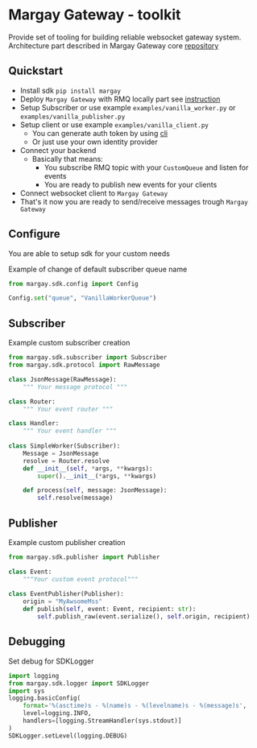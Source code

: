 # Margay Gateway - toolkit
Provide set of tooling for building reliable websocket gateway system. 
Architecture part described in Margay Gateway core [repository](https://github.com/moaddib666/wss-api-gateway.go#readme)

## Quickstart

- Install sdk `pip install margay`
- Deploy `Margay Gateway` with RMQ locally part see [instruction](https://github.com/moaddib666/wss-api-gateway.go#local-stand)
- Setup Subscriber or use example `examples/vanilla_worker.py` or `examples/vanilla_publisher.py` 
- Setup client or use example `examples/vanilla_client.py`
  - You can generate auth token by using [cli](https://github.com/moaddib666/wss-api-gateway.go/blob/main/cmd/indentety_provider/encoder.go)
  - Or just use your own identity provider
- Connect your backend
  - Basically that means:
    - You subscribe RMQ topic with your `CustomQueue` and listen for events
    - You are ready to publish new events for your clients
- Connect websocket client to `Margay Gateway`
- That's it now you are ready to send/receive messages trough `Margay Gateway`

## Configure
You are able to setup sdk for your custom needs

Example of change of default subscriber queue name
```python
from margay.sdk.config import Config

Config.set("queue", "VanillaWorkerQueue")
```

## Subscriber
Example custom subscriber creation 
```python
from margay.sdk.subscriber import Subscriber
from margay.sdk.protocol import RawMessage

class JsonMessage(RawMessage):
    """ Your message protocol """

class Router:
    """ Your event router """

class Handler:
    """ Your event handler """
    
class SimpleWorker(Subscriber):
    Message = JsonMessage
    resolve = Router.resolve
    def __init__(self, *args, **kwargs):
        super().__init__(*args, **kwargs)

    def process(self, message: JsonMessage):
        self.resolve(message)

```

## Publisher
Example custom publisher creation

```python
from margay.sdk.publisher import Publisher

class Event:
    """Your custom event protocol"""
    
class EventPublisher(Publisher):
    origin = "MyAwsomeMss"
    def publish(self, event: Event, recipient: str):
        self.publish_raw(event.serialize(), self.origin, recipient)
```

## Debugging
Set debug for SDKLogger
```python
import logging
from margay.sdk.logger import SDKLogger
import sys
logging.basicConfig(
    format='%(asctime)s - %(name)s - %(levelname)s - %(message)s',
    level=logging.INFO,
    handlers=[logging.StreamHandler(sys.stdout)]
)
SDKLogger.setLevel(logging.DEBUG)
```
